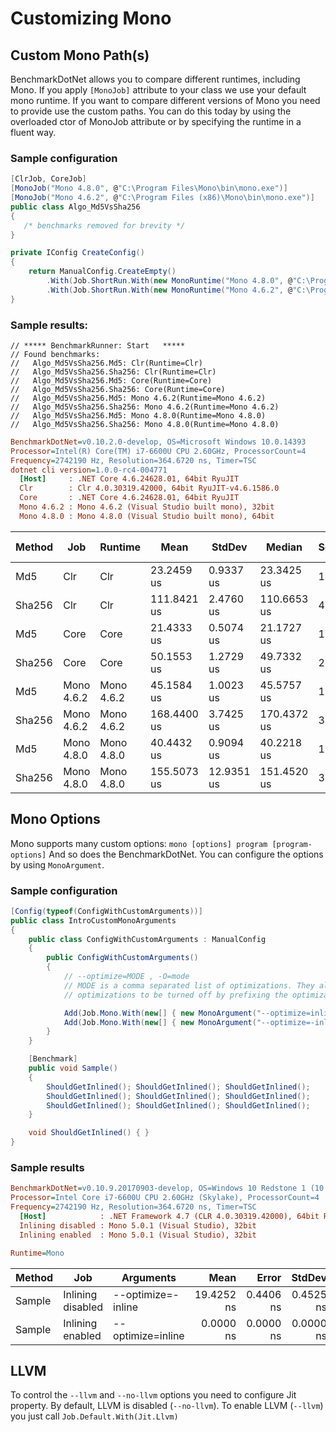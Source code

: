 # Customizing Mono

## Custom Mono Path(s)

BenchmarkDotNet allows you to compare different runtimes, including Mono. If you apply `[MonoJob]` attribute to your class we use your default mono runtime. If you want to compare different versions of Mono you need to provide use the custom paths. You can do this today by using the overloaded ctor of MonoJob attribute or by specifying the runtime in a fluent way.

### Sample configuration

```cs
[ClrJob, CoreJob]
[MonoJob("Mono 4.8.0", @"C:\Program Files\Mono\bin\mono.exe")]
[MonoJob("Mono 4.6.2", @"C:\Program Files (x86)\Mono\bin\mono.exe")]
public class Algo_Md5VsSha256
{
   /* benchmarks removed for brevity */
}	
```

```cs
private IConfig CreateConfig()
{
	return ManualConfig.CreateEmpty()
		.With(Job.ShortRun.With(new MonoRuntime("Mono 4.8.0", @"C:\Program Files\Mono\bin\mono.exe"))
		.With(Job.ShortRun.With(new MonoRuntime("Mono 4.6.2", @"C:\Program Files (x86)\Mono\bin\mono.exe"));
}
```

### Sample results:

```
// ***** BenchmarkRunner: Start   *****
// Found benchmarks:
//   Algo_Md5VsSha256.Md5: Clr(Runtime=Clr)
//   Algo_Md5VsSha256.Sha256: Clr(Runtime=Clr)
//   Algo_Md5VsSha256.Md5: Core(Runtime=Core)
//   Algo_Md5VsSha256.Sha256: Core(Runtime=Core)
//   Algo_Md5VsSha256.Md5: Mono 4.6.2(Runtime=Mono 4.6.2)
//   Algo_Md5VsSha256.Sha256: Mono 4.6.2(Runtime=Mono 4.6.2)
//   Algo_Md5VsSha256.Md5: Mono 4.8.0(Runtime=Mono 4.8.0)
//   Algo_Md5VsSha256.Sha256: Mono 4.8.0(Runtime=Mono 4.8.0)
```

``` ini
BenchmarkDotNet=v0.10.2.0-develop, OS=Microsoft Windows 10.0.14393
Processor=Intel(R) Core(TM) i7-6600U CPU 2.60GHz, ProcessorCount=4
Frequency=2742190 Hz, Resolution=364.6720 ns, Timer=TSC
dotnet cli version=1.0.0-rc4-004771
  [Host]     : .NET Core 4.6.24628.01, 64bit RyuJIT
  Clr        : Clr 4.0.30319.42000, 64bit RyuJIT-v4.6.1586.0
  Core       : .NET Core 4.6.24628.01, 64bit RyuJIT
  Mono 4.6.2 : Mono 4.6.2 (Visual Studio built mono), 32bit 
  Mono 4.8.0 : Mono 4.8.0 (Visual Studio built mono), 64bit 
```

| Method |        Job |    Runtime |        Mean |     StdDev |      Median | Scaled | Scaled-StdDev | Allocated |
|------- |----------- |----------- |------------ |----------- |------------ |------- |-------------- |---------- |
|    Md5 |        Clr |        Clr |  23.2459 us |  0.9337 us |  23.3425 us |   1.00 |          0.00 |     112 B |
| Sha256 |        Clr |        Clr | 111.8421 us |  2.4760 us | 110.6653 us |   4.82 |          0.21 |     188 B |
|    Md5 |       Core |       Core |  21.4333 us |  0.5074 us |  21.1727 us |   1.00 |          0.00 |      80 B |
| Sha256 |       Core |       Core |  50.1553 us |  1.2729 us |  49.7332 us |   2.34 |          0.08 |     114 B |
|    Md5 | Mono 4.6.2 | Mono 4.6.2 |  45.1584 us |  1.0023 us |  45.5757 us |   1.00 |          0.00 |       N/A |
| Sha256 | Mono 4.6.2 | Mono 4.6.2 | 168.4400 us |  3.7425 us | 170.4372 us |   3.73 |          0.11 |       N/A |
|    Md5 | Mono 4.8.0 | Mono 4.8.0 |  40.4432 us |  0.9094 us |  40.2218 us |   1.00 |          0.00 |       N/A |
| Sha256 | Mono 4.8.0 | Mono 4.8.0 | 155.5073 us | 12.9351 us | 151.4520 us |   3.85 |          0.33 |       N/A |

## Mono Options

Mono supports many custom options: `mono [options] program [program-options]` And so does the BenchmarkDotNet. You can configure the options by using `MonoArgument`.

### Sample configuration

```cs
[Config(typeof(ConfigWithCustomArguments))]
public class IntroCustomMonoArguments
{
    public class ConfigWithCustomArguments : ManualConfig
    {
        public ConfigWithCustomArguments()
        {
            // --optimize=MODE , -O=mode
            // MODE is a comma separated list of optimizations. They also allow
            // optimizations to be turned off by prefixing the optimization name with a minus sign.

            Add(Job.Mono.With(new[] { new MonoArgument("--optimize=inline") }).WithId("Inlining enabled"));
            Add(Job.Mono.With(new[] { new MonoArgument("--optimize=-inline") }).WithId("Inlining disabled"));
        }
    }

    [Benchmark]
    public void Sample()
    {
        ShouldGetInlined(); ShouldGetInlined(); ShouldGetInlined();
        ShouldGetInlined(); ShouldGetInlined(); ShouldGetInlined();
        ShouldGetInlined(); ShouldGetInlined(); ShouldGetInlined();
    }

    void ShouldGetInlined() { }
}
```

### Sample results

``` ini
BenchmarkDotNet=v0.10.9.20170903-develop, OS=Windows 10 Redstone 1 (10.0.14393)
Processor=Intel Core i7-6600U CPU 2.60GHz (Skylake), ProcessorCount=4
Frequency=2742190 Hz, Resolution=364.6720 ns, Timer=TSC
  [Host]            : .NET Framework 4.7 (CLR 4.0.30319.42000), 64bit RyuJIT-v4.7.2101.1
  Inlining disabled : Mono 5.0.1 (Visual Studio), 32bit 
  Inlining enabled  : Mono 5.0.1 (Visual Studio), 32bit 

Runtime=Mono  
```

 | Method |               Job |          Arguments |       Mean |     Error |    StdDev |
 |------- |------------------ |------------------- |-----------:|----------:|----------:|
 | Sample | Inlining disabled | --optimize=-inline | 19.4252 ns | 0.4406 ns | 0.4525 ns |
 | Sample |  Inlining enabled |  --optimize=inline |  0.0000 ns | 0.0000 ns | 0.0000 ns |

## LLVM

To control the `--llvm` and `--no-llvm` options you need to configure Jit property. By default, LLVM is disabled (`--no-llvm`). To enable LLVM (`--llvm`) you just call `Job.Default.With(Jit.Llvm)`